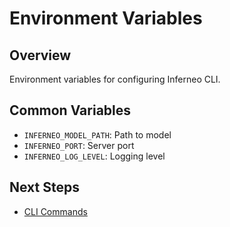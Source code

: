 # Environment Variables

## Overview

Environment variables for configuring Inferneo CLI.

## Common Variables

- `INFERNEO_MODEL_PATH`: Path to model
- `INFERNEO_PORT`: Server port
- `INFERNEO_LOG_LEVEL`: Logging level

## Next Steps

- [CLI Commands](commands.md) 